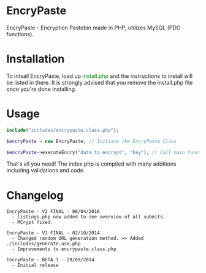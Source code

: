 EncryPaste
==========

EncryPaste - Encryption Pastebin made in PHP, utilizes MySQL (PDO functions).

Installation
=============
To intsall EncryPaste, load up <font color="green"> install.php </font> and the instructions to install will be listed in there.
It is strongly advised that you remove the install.php file once you're done installing.

Usage
=======

```php
include("includes/encrypaste.class.php");

$encryPaste = new EncryPaste; // Initiate the EncryPaste Class

$encryPaste->executeEncry("data_to_encrypt", "key"); // Call main function with 2 params: data and key.

```

That's all you need! The index.php is compiled with many additions including validations and code. 


Changelog
=========

```
EncryPaste - V2 FINAL - 08/04/2016
  - listings.php now added to see overview of all submits.
  - MCrypt fixed.

EncryPaste - V1 FINAL - 02/10/2014
  - Changed random URL generation method. => Added ./includes/generate.use.php
  - Improvements to encrypaste.class.php

EncryPaste - BETA 1 - 29/09/2014
  - Initial release
  
```
